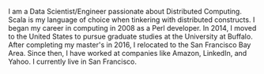 I am a Data Scientist/Engineer passionate about Distributed Computing. Scala is my language of choice when tinkering with distributed constructs.
I began my career in computing in 2008 as a Perl developer. In 2014, I moved to the United States to pursue graduate studies at the University at Buffalo. After completing my master's in 2016, I relocated to the San Francisco Bay Area. Since then, I have worked at companies like Amazon, LinkedIn, and Yahoo. I currently live in San Francisco.

